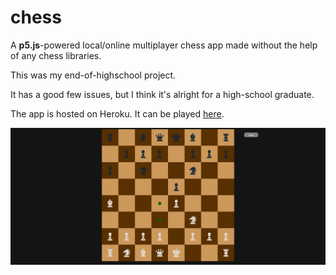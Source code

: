 # chess
A **p5.js**-powered local/online multiplayer chess app made without the help of any chess libraries.

This was my end-of-highschool project.

It has a good few issues, but I think it's alright for a high-school graduate.

The app is hosted on Heroku. It can be played [here](http://insanechess.herokuapp.com).

![game-screenshot](screenshot.png "Gameplay-screenshot")
